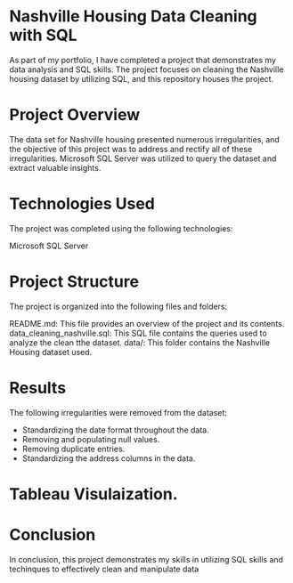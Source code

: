# Nashville Housing Data Cleaning with SQL
As part of my portfolio, I have completed a project that demonstrates my data analysis and SQL skills. The project focuses on cleaning the Nashville housing dataset by utilizing SQL, and this repository houses the project.

# Project Overview
The data set for Nashville housing presented numerous irregularities, and the objective of this project was to address and rectify all of these irregularities. Microsoft SQL Server was utilized to query the dataset and extract valuable insights.

# Technologies Used
The project was completed using the following technologies:

Microsoft SQL Server

# Project Structure
The project is organized into the following files and folders:

README.md: This file provides an overview of the project and its contents.
data_cleaning_nashville.sql: This SQL file contains the queries used to analyze the clean tthe dataset.
data/: This folder contains the Nashville Housing dataset used.

# Results
The following irregularities were removed from the dataset:
* Standardizing the date format throughout the data.
* Removing and populating null values.
* Removing duplicate entries.
* Standardizing the address columns in the data.

# Tableau Visulaization.



# Conclusion
In conclusion, this project demonstrates my skills in utilizing SQL skills and techinques  to effectively clean and manipulate data
